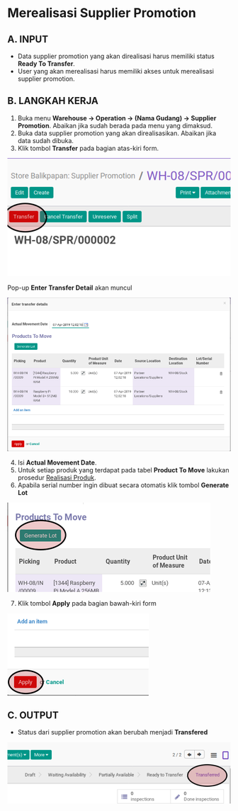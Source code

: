 # Merealisasi Supplier Promotion

## A. INPUT

* Data supplier promotion yang akan direalisasi harus memiliki status **Ready To Transfer**.
* User yang akan merealisasi harus memiliki akses untuk merealisasi supplier promotion.

## B. LANGKAH KERJA

1. Buka menu **Warehouse -> Operation -> (Nama Gudang) -> Supplier Promotion**. Abaikan jika sudah berada
pada menu yang dimaksud.
2. Buka data supplier promotion yang akan direalisasikan. Abaikan jika data sudah dibuka.
3. Klik tombol **Transfer** pada bagian atas-kiri form.


![](../../img/supplier-promotion/tombol-transfer.png)

Pop-up **Enter Transfer Detail** akan muncul

![](../../img/supplier-promotion/pop-up-enter-transfer-detail.png)

4. Isi **Actual Movement Date**.
5. Untuk setiap produk yang terdapat pada tabel **Product To Move** lakukan prosedur [Realisasi Produk](./transfer-product.md).
6. Apabila serial number ingin dibuat secara otomatis klik tombol **Generate Lot**

![](../../img/supplier-promotion/tombol-generate-lot.png)

7. Klik tombol **Apply** pada bagian bawah-kiri form

![](../../img/supplier-promotion/tombol-apply-transfer-detail.png)

## C. OUTPUT

* Status dari supplier promotion akan berubah menjadi **Transfered**

![](../../img/supplier-promotion/status-transfered.png)
